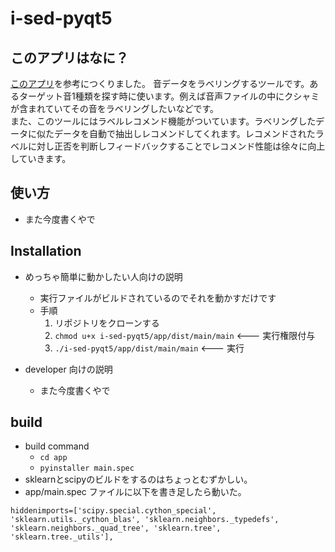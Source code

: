 # i-sed-pyqt5

## このアプリはなに？
[このアプリ](https://interactiveaudiolab.github.io/project/ised.html)を参考につくりました。
音データをラベリングするツールです。あるターゲット音1種類を探す時に使います。例えば音声ファイルの中にクシャミが含まれていてその音をラベリングしたいなどです。  
また、このツールにはラベルレコメンド機能がついています。ラベリングしたデータに似たデータを自動で抽出しレコメンドしてくれます。レコメンドされたラベルに対し正否を判断しフィードバックすることでレコメンド性能は徐々に向上していきます。

## 使い方
- また今度書くやで

## Installation
- めっちゃ簡単に動かしたい人向けの説明
    - 実行ファイルがビルドされているのでそれを動かすだけです
    - 手順
        1. リポジトリをクローンする
        1. `chmod u+x i-sed-pyqt5/app/dist/main/main`  <--- 実行権限付与
        1. `./i-sed-pyqt5/app/dist/main/main`  <--- 実行

- developer 向けの説明
    - また今度書くやで


## build
- build command
    - `cd app`
    - `pyinstaller main.spec`
- sklearnとscipyのビルドをするのはちょっとむずかしい。
- app/main.spec ファイルに以下を書き足したら動いた。
```
hiddenimports=['scipy.special.cython_special', 'sklearn.utils._cython_blas', 'sklearn.neighbors._typedefs', 'sklearn.neighbors._quad_tree', 'sklearn.tree', 'sklearn.tree._utils'],
```
